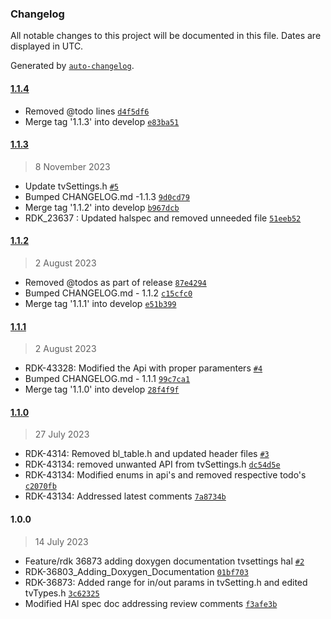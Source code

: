 ### Changelog

All notable changes to this project will be documented in this file. Dates are displayed in UTC.

Generated by [`auto-changelog`](https://github.com/CookPete/auto-changelog).

#### [1.1.4](https://github.com/comcast-sky/rdk-components-hal-tvsettings/compare/1.1.3...1.1.4)

- Removed @todo lines [`d4f5df6`](https://github.com/comcast-sky/rdk-components-hal-tvsettings/commit/d4f5df605a651ddbd70a261d00e3921a0ccbe519)
- Merge tag '1.1.3' into develop [`e83ba51`](https://github.com/comcast-sky/rdk-components-hal-tvsettings/commit/e83ba510f0e6fe39c291bbf3809fe6e0fb747ae0)

#### [1.1.3](https://github.com/comcast-sky/rdk-components-hal-tvsettings/compare/1.1.2...1.1.3)

> 8 November 2023

- Update tvSettings.h [`#5`](https://github.com/comcast-sky/rdk-components-hal-tvsettings/pull/5)
- Bumped CHANGELOG.md -1.1.3 [`9d0cd79`](https://github.com/comcast-sky/rdk-components-hal-tvsettings/commit/9d0cd791b8a65e3ebad188c37e7a41b7c4e64165)
- Merge tag '1.1.2' into develop [`b967dcb`](https://github.com/comcast-sky/rdk-components-hal-tvsettings/commit/b967dcb6597a8bc84a3a7f02f9c3850a10562a1a)
- RDK_23637 : Updated halspec and removed unneeded file [`51eeb52`](https://github.com/comcast-sky/rdk-components-hal-tvsettings/commit/51eeb527d1eb90199cf29f6aa66e728ccd86c9d4)

#### [1.1.2](https://github.com/comcast-sky/rdk-components-hal-tvsettings/compare/1.1.1...1.1.2)

> 2 August 2023

- Removed @todos as part of release [`87e4294`](https://github.com/comcast-sky/rdk-components-hal-tvsettings/commit/87e42949b75ba93809b3e8c862f38c5a19a29089)
- Bumped CHANGELOG.md - 1.1.2 [`c15cfc0`](https://github.com/comcast-sky/rdk-components-hal-tvsettings/commit/c15cfc09176537cdbf86d2ed518cb965434d2557)
- Merge tag '1.1.1' into develop [`e51b399`](https://github.com/comcast-sky/rdk-components-hal-tvsettings/commit/e51b399a3ba47d01b60ce824f2db8acb85a3b1bf)

#### [1.1.1](https://github.com/comcast-sky/rdk-components-hal-tvsettings/compare/1.1.0...1.1.1)

> 2 August 2023

- RDK-43328: Modified the Api with proper paramenters [`#4`](https://github.com/comcast-sky/rdk-components-hal-tvsettings/pull/4)
- Bumped CHANGELOG.md - 1.1.1 [`99c7ca1`](https://github.com/comcast-sky/rdk-components-hal-tvsettings/commit/99c7ca1d88ef24a2df1a13a8d0e6f2ea2ab32685)
- Merge tag '1.1.0' into develop [`28f4f9f`](https://github.com/comcast-sky/rdk-components-hal-tvsettings/commit/28f4f9f496229f160823c028c010fcdcbc337c48)

#### [1.1.0](https://github.com/comcast-sky/rdk-components-hal-tvsettings/compare/1.0.0...1.1.0)

> 27 July 2023

- RDK-4314: Removed bl_table.h and updated header files [`#3`](https://github.com/comcast-sky/rdk-components-hal-tvsettings/pull/3)
- RDK-43134: removed unwanted API from tvSettings.h [`dc54d5e`](https://github.com/comcast-sky/rdk-components-hal-tvsettings/commit/dc54d5e4b6ab1468b4a49a560b1ad128c09db7d6)
- RDK-43134: Modified enums in api's and removed respective todo's [`c2070fb`](https://github.com/comcast-sky/rdk-components-hal-tvsettings/commit/c2070fbe4840d0d3072906f408d72e956b2997fa)
- RDK-43134: Addressed latest comments [`7a8734b`](https://github.com/comcast-sky/rdk-components-hal-tvsettings/commit/7a8734b0eaac4d3e67d1fca3a1dc0475d4dc40d6)

#### 1.0.0

> 14 July 2023

- Feature/rdk 36873 adding doxygen documentation tvsettings hal [`#2`](https://github.com/comcast-sky/rdk-components-hal-tvsettings/pull/2)
- RDK-36803_Adding_Doxygen_Documentation [`01bf703`](https://github.com/comcast-sky/rdk-components-hal-tvsettings/commit/01bf703eabe74f598be7a93d442b122cb5493c2f)
- RDK-36873: Added range for in/out params in tvSetting.h and edited tvTypes.h [`3c62325`](https://github.com/comcast-sky/rdk-components-hal-tvsettings/commit/3c62325bdc1f0d61d9ecaa84bd0b536806c6de9e)
- Modified HAl spec doc addressing review comments [`f3afe3b`](https://github.com/comcast-sky/rdk-components-hal-tvsettings/commit/f3afe3b8222cfdca5451b738459588370d8fdcea)

